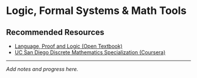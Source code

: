 # Logic, Formal Systems & Math Tools

## Recommended Resources

- [Language, Proof and Logic (Open Textbook)](https://www.gradegrinder.net/lpl)
- [UC San Diego Discrete Mathematics Specialization (Coursera)](https://www.coursera.org/specializations/discrete-mathematics)

---
_Add notes and progress here._
